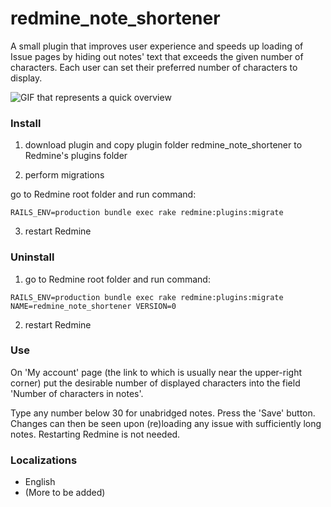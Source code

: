 # redmine_note_shortener
A small plugin that improves user experience and speeds up loading of Issue pages by hiding out notes' text that exceeds the given number of characters. Each user can set their preferred number of characters to display.

![GIF that represents a quick overview](redmine_note_shortener.gif)

### Install 

1. download plugin and copy plugin folder redmine_note_shortener to Redmine's plugins folder 

2. perform migrations

go to Redmine root folder and run command:

`RAILS_ENV=production bundle exec rake redmine:plugins:migrate`

3. restart Redmine

### Uninstall

1. go to Redmine root folder and run command:

`RAILS_ENV=production bundle exec rake redmine:plugins:migrate NAME=redmine_note_shortener VERSION=0`

2. restart Redmine

### Use

On 'My account' page (the link to which is usually near the upper-right corner) put the desirable number of displayed characters into the field 'Number of characters in notes'.

Type any number below 30 for unabridged notes. Press the 'Save' button. Changes can then be seen upon (re)loading any issue with sufficiently long notes. Restarting Redmine is not needed.

### Localizations

* English
* (More to be added)
